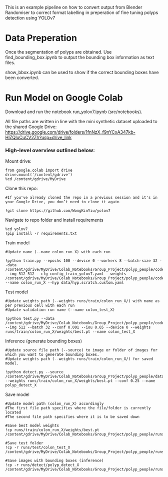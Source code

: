This is an example pipeline on how to convert output from Blender Randomiser to correct format labelling in preperation of fine tuning polyps detection using YOLOv7

# Data Preperation
Once the segmentation of polyps are obtained. Use find_bounding_box.ipynb to output the bounding box information as text files.

show_bbox.ipynb can be used to show if the correct bounding boxes have been converted.

# Run Model on Google Colab
Download and run the notebook run_yolov7.ipynb (src/notebooks).

All file paths are written in line with the mini synthetic dataset uploaded to the shared Google Drive:
https://drive.google.com/drive/folders/1fnNzX_f9nYCxA347kb-HlZQIuCuCV2Zh?usp=drive_link




### High-level overview outlined below:

Mount drive:
``` shell
from google.colab import drive
drive.mount('/content/gdrive')
%cd /content/gdrive/MyDrive
```

Clone this repo:
``` shell
#If you've already cloned the repo in a previous session and it's in your Google Drive, you don’t need to clone it again

!git clone https://github.com/WongKinYiu/yolov7
```

Navigate to repo folder and install requirements
``` shell
%cd yolov7
!pip install -r requirements.txt
```

Train model
``` shell
#Update name (--name colon_run_X) with each run

!python train.py --epochs 100 --device 0 --workers 8 --batch-size 32 --data /content/gdrive/MyDrive/Colab_Notebooks/Group_Project/polyp_people/code/ml_code/data_yaml_files/mini_synthetic.yaml --img 512 512 --cfg config_train_yolov7.yaml --weights /content/gdrive/MyDrive/Colab_Notebooks/Group_Project/polyp_people/code/ml_code/yolov7_training.pt --name colon_run_X --hyp data/hyp.scratch.custom.yaml
```
Test model
``` shell
#Update weights path (--weights runs/train/colon_run_X/) with name as per previous cell with each run
#Update validation run name (--name colon_test_X)

!python test.py --data /content/gdrive/MyDrive/Colab_Notebooks/Group_Project/polyp_people/code/ml_code/data_yaml_files/mini_synthetic.yaml --img 512 --batch 32 --conf 0.001 --iou 0.65 --device 0 --weights runs/train/colon_run_X/weights/best.pt --name colon_test_X
```

Inference (generate bounding boxes)
``` shell
#Update source file path (--source) to image or folder of images for which you want to generate bounding boxes.
#Update weights path (--weights runs/train/colon_run_X/) for saved model.

!python detect.py --source /content/gdrive/MyDrive/Colab_Notebooks/Group_Project/polyp_people/data/Synthetic/mini_synthetic_data/images/valid/ --weights runs/train/colon_run_X/weights/best.pt --conf 0.25 --name polyp_detect_X
```

Save model
``` shell
#Update model path (colon_run_X) accordingly
#The first file path specifies where the file/folder is currently located
#The second file path specifies where it is to be saved down

#Save best model weights
!cp runs/train/colon_run_X/weights/best.pt /content/gdrive/MyDrive/Colab_Notebooks/Group_Project/polyp_people/runs/train/colon_run_X.pt

#Save test folder
!cp -r runs/test/colon_test_X /content/gdrive/MyDrive/Colab_Notebooks/Group_Project/polyp_people/runs/test/colon_test_X

#Save images with bounding boxes (inference)
!cp -r runs/detect/polyp_detect_X /content/gdrive/MyDrive/Colab_Notebooks/Group_Project/polyp_people/runs/detect/colon_detect_X
```